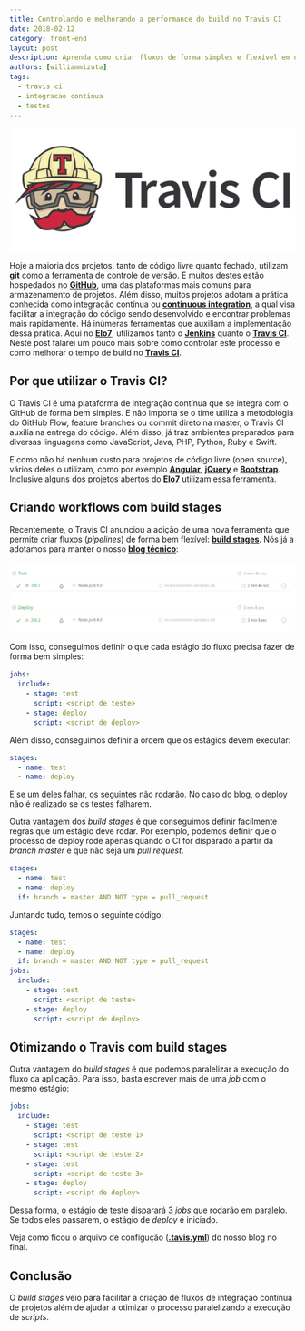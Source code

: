 ```yaml
---
title: Controlando e melhorando a performance do build no Travis CI
date: 2018-02-12
category: front-end
layout: post
description: Aprenda como criar fluxos de forma simples e flexível em uma das ferramentas mais famosas de Integração Contínua: o Travis CI. Além disso, veja  como podemos otimizar o seu tempo de execução.
authors: [williammizuta]
tags:
  - travis ci
  - integracao continua
  - testes
---
```


![Alt "Travis CI"](/images/travis-build-stages-1.png)

Hoje a maioria dos projetos, tanto de código livre quanto fechado, utilizam **<a href="https://git-scm.com" target="_blank">git</a>** como a ferramenta de controle de versão. E muitos destes estão hospedados no **<a href="https://github.com" target="_blank">GitHub</a>**, uma das plataformas mais comuns para armazenamento de projetos. Além disso, muitos projetos adotam a prática conhecida como integração contínua ou **<a href="https://martinfowler.com/articles/continuousIntegration.html" target="_blank">continuous integration</a>**, a qual visa facilitar a integração do código sendo desenvolvido e encontrar problemas mais rapidamente. Há inúmeras ferramentas que auxiliam a implementação dessa prática. Aqui no **<a href="https://www.elo7.com.br?utm_source=tech-blog&utm_medium=travis-build-stages" target="_blank">Elo7</a>**, utilizamos tanto o **<a href="https://jenkins.io" target="_blank">Jenkins</a>** quanto o **<a href="https://travis-ci.org" target="_blank">Travis CI</a>**. Neste post falarei um pouco mais sobre como controlar este processo e como melhorar o tempo de build no **<a href="https://travis-ci.org" target="_blank">Travis CI</a>**.

## Por que utilizar o Travis CI?
O Travis CI é uma plataforma de integração contínua que se integra com o GitHub de forma bem simples. E não importa se o time utiliza a metodologia do GitHub Flow, feature branches ou commit direto na master, o Travis CI auxilia na entrega do código. Além disso, já traz ambientes preparados para diversas linguagens como JavaScript, Java, PHP, Python, Ruby e Swift.

E como não há nenhum custo para projetos de código livre (open source), vários deles o utilizam, como por exemplo **<a href="https://travis-ci.org/angular/angular" target="_blank">Angular</a>**, **<a href="https://travis-ci.org/jquery/jquery" target="_blank">jQuery</a>** e **<a href="https://travis-ci.org/twbs/bootstrap" target="_blank">Bootstrap</a>**. Inclusive alguns dos projetos abertos do **<a href="https://travis-ci.org/elo7" target="_blank">Elo7</a>** utilizam essa ferramenta.

## Criando workflows com build stages
Recentemente, o Travis CI anunciou a adição de uma nova ferramenta que permite criar fluxos (_pipelines_) de forma bem flexível: **<a href="https://blog.travis-ci.com/2017-05-11-introducing-build-stages" target="_blank">build stages</a>**. Nós já a adotamos para manter o nosso **<a href="https://travis-ci.org/elo7/tech-blog" target="_blank">blog técnico</a>**:

![Alt "Build stages do blog"](/images/travis-build-stages-2.png)

Com isso, conseguimos definir o que cada estágio do fluxo precisa fazer de forma bem simples:

```yaml
jobs:
  include:
    - stage: test
      script: <script de teste>
    - stage: deploy
      script: <script de deploy>
```

Além disso, conseguimos definir a ordem que os estágios devem executar:

```yaml
stages:
  - name: test
  - name: deploy
```

E se um deles falhar, os seguintes não rodarão. No caso do blog, o deploy não é realizado se os testes falharem.

Outra vantagem dos _build stages_ é que conseguimos definir facilmente regras que um estágio deve rodar. Por exemplo, podemos definir que o processo de deploy rode apenas quando o CI for disparado a partir da _branch_ _master_ e que não seja um _pull request_.

```yaml
stages:
  - name: test
  - name: deploy
  if: branch = master AND NOT type = pull_request
```

Juntando tudo, temos o seguinte código:

```yaml
stages:
  - name: test
  - name: deploy
  if: branch = master AND NOT type = pull_request
jobs:
  include:
    - stage: test
      script: <script de teste>
    - stage: deploy
      script: <script de deploy>
```

## Otimizando o Travis com build stages

Outra vantagem do _build stages_ é que podemos paralelizar a execução do fluxo da aplicação. Para isso, basta escrever mais de uma _job_ com o mesmo estágio:

```yaml
jobs:
  include:
    - stage: test
      script: <script de teste 1>
    - stage: test
      script: <script de teste 2>
    - stage: test
      script: <script de teste 3>
    - stage: deploy
      script: <script de deploy>
```

Dessa forma, o estágio de teste disparará 3 _jobs_ que rodarão em paralelo. Se todos eles passarem, o estágio de _deploy_ é iniciado.

Veja como ficou o arquivo de configução (**<a href="https://github.com/elo7/tech-blog/blob/master/.travis.yml" target="_blank">.tavis.yml</a>**) do nosso blog no final.

## Conclusão

O _build stages_ veio para facilitar a criação de fluxos de integração contínua de projetos além de ajudar a otimizar o processo paralelizando a execução de _scripts_.
